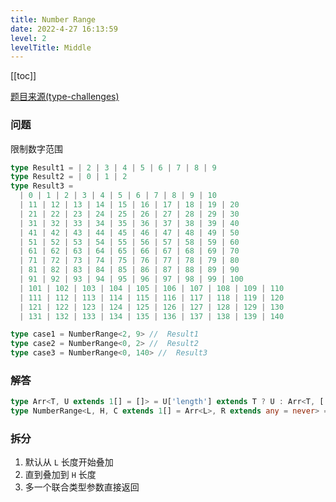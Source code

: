 ```yaml
---
title: Number Range
date: 2022-4-27 16:13:59
level: 2
levelTitle: Middle
---
```


[[toc]]

[题目来源(type-challenges)](https://github.com/type-challenges/type-challenges/blob/main/questions/08640-medium-number-range/README.md)

### 问题

限制数字范围

```typescript
type Result1 = | 2 | 3 | 4 | 5 | 6 | 7 | 8 | 9
type Result2 = | 0 | 1 | 2
type Result3 =
  | 0 | 1 | 2 | 3 | 4 | 5 | 6 | 7 | 8 | 9 | 10
  | 11 | 12 | 13 | 14 | 15 | 16 | 17 | 18 | 19 | 20
  | 21 | 22 | 23 | 24 | 25 | 26 | 27 | 28 | 29 | 30
  | 31 | 32 | 33 | 34 | 35 | 36 | 37 | 38 | 39 | 40
  | 41 | 42 | 43 | 44 | 45 | 46 | 47 | 48 | 49 | 50
  | 51 | 52 | 53 | 54 | 55 | 56 | 57 | 58 | 59 | 60
  | 61 | 62 | 63 | 64 | 65 | 66 | 67 | 68 | 69 | 70
  | 71 | 72 | 73 | 74 | 75 | 76 | 77 | 78 | 79 | 80
  | 81 | 82 | 83 | 84 | 85 | 86 | 87 | 88 | 89 | 90
  | 91 | 92 | 93 | 94 | 95 | 96 | 97 | 98 | 99 | 100
  | 101 | 102 | 103 | 104 | 105 | 106 | 107 | 108 | 109 | 110
  | 111 | 112 | 113 | 114 | 115 | 116 | 117 | 118 | 119 | 120
  | 121 | 122 | 123 | 124 | 125 | 126 | 127 | 128 | 129 | 130
  | 131 | 132 | 133 | 134 | 135 | 136 | 137 | 138 | 139 | 140

type case1 = NumberRange<2, 9> //  Result1
type case2 = NumberRange<0, 2> //  Result2
type case3 = NumberRange<0, 140> //  Result3
```

### 解答

```typescript
type Arr<T, U extends 1[] = []> = U['length'] extends T ? U : Arr<T, [...U, 1]>;
type NumberRange<L, H, C extends 1[] = Arr<L>, R extends any = never> = C['length'] extends H ? R | C['length']: NumberRange<L, H, [...C, 1], R | C['length']>
```

### 拆分
1. 默认从 `L` 长度开始叠加
2. 直到叠加到 `H` 长度
3. 多一个联合类型参数直接返回
